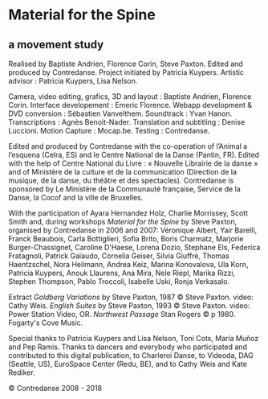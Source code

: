 # Material for the Spine
 
## a movement study

Realised by Baptiste Andrien, Florence Corin, Steve Paxton.
Edited and produced by Contredanse.
Project initiated by Patricia Kuypers. Artistic advisor : Patricia Kuypers, Lisa Nelson. 

Camera, video editing, grafics, 3D and layout : Baptiste Andrien, Florence Corin.
Interface developement : Emeric Florence. Webapp development & DVD conversion : Sébastien Vanvelthem. 
Soundtrack : Yvan Hanon. Transcriptions : Agnès Benoit-Nader. 
Translation and subtitling : Denise Luccioni. Motion Capture : Mocap.be. 
Testing : Contredanse.

Edited and produced by Contredanse with the co-operation of l’Animal a l’esquena (Celra, ES) and le Centre National de la Danse (Pantin, FR). 
Edited with the help of Centre National du Livre : « Nouvelle Librairie de la danse » and of Ministère de la culture et de la communication (Direction de la musique, de la danse, du théâtre et des spectacles). Contredanse is sponsored by Le Ministère de la Communauté française, Service de la Danse, la Cocof and la ville de Bruxelles.

With the participation of Ayara Hernandez Holz, Charlie Morrissey, Scott Smith and, during workshops *Material for the Spine* by Steve Paxton, organised by Contredanse in 2006 and 2007: Véronique Albert, Yair Barelli, Franck Beaubois, Carla Bottiglieri, Sofia Brito, Boris Charmatz, Marjorie Burger-Chassignet, Caroline D'Haese, Lorena Dozio, Stephane Els, Federica Fratagnoli, Patrick Gaïaudo, Cornelia Geiser, Silvia Giuffrè, Thomas Haentzschel, Nora Heilmann, Andrea Keiz, Marina Konovalova, Ula Korn, Patricia Kuypers, Anouk Llaurens, Ana Mira, Nele Riepl, Marika Rizzi, Stephen Thompson, Pablo Troccoli, Isabelle Uski, Ronja Verkasalo. 

Extract *Goldberg Variations* by Steve Paxton, 1987 © Steve Paxton. video: Cathy Weis. *English Suites* by Steve Paxton, 1993 © Steve Paxton. video: Power Station Video, OR. *Northwest Passage* Stan Rogers © p 1980. Fogarty's Cove Music.

Special thanks to Patricia Kuypers and Lisa Nelson, Toni Cots, María Muñoz and Pep Ramis. Thanks to dancers and everybody who participated and contributed to this digital publication, to Charleroi Danse, to Videoda, DAG (Seattle, US), EuroSpace Center (Redu, BE), and to Cathy Weis and Kate Rediker.

© Contredanse 2008 - 2018
